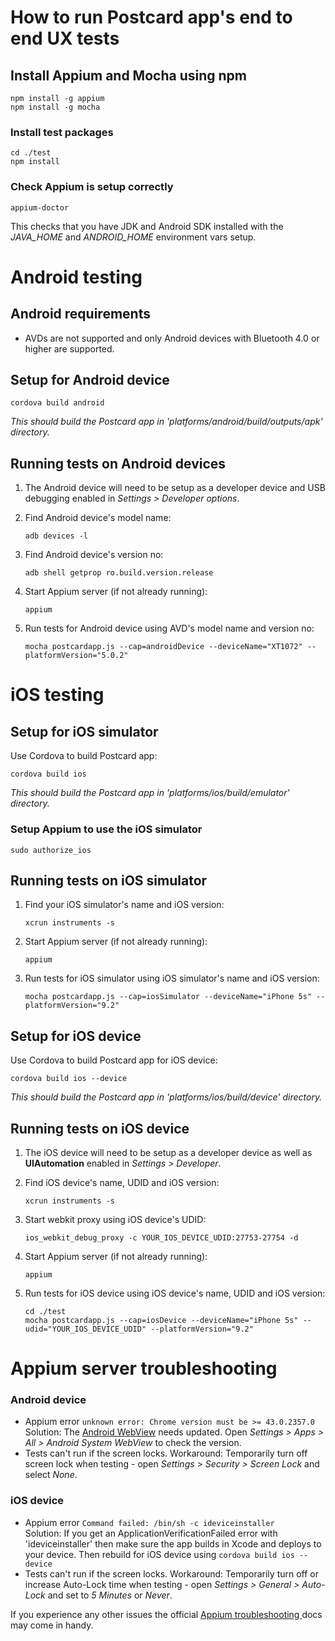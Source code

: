 # How to run Postcard app's end to end UX tests

## Install Appium and Mocha using npm
```
npm install -g appium
npm install -g mocha
```  
### Install test packages
```
cd ./test
npm install
```  
### Check Appium is setup correctly
```
appium-doctor
```  
This checks that you have JDK and Android SDK installed with the *JAVA_HOME* and *ANDROID_HOME* environment vars setup.  

# Android testing

## Android requirements
- AVDs are not supported and only Android devices with Bluetooth 4.0 or higher are supported.

## Setup for Android device
```
cordova build android
```  
*This should build the Postcard app in 'platforms/android/build/outputs/apk' directory.*  

## Running tests on Android devices
1. The Android device will need to be setup as a developer device and USB debugging enabled in *Settings > Developer options*.  
2. Find Android device's model name:  

    ```
    adb devices -l
    ```  

3. Find Android device's version no:  

    ```
    adb shell getprop ro.build.version.release
    ```  

4. Start Appium server (if not already running):  

    ```  
    appium
    ```


5. Run tests for Android device using AVD's model name and version no:  

    ```
    mocha postcardapp.js --cap=androidDevice --deviceName="XT1072" --platformVersion="5.0.2"
    ```  

# iOS testing
## Setup for iOS simulator
Use Cordova to build Postcard app:  
```
cordova build ios
```  
*This should build the Postcard app in 'platforms/ios/build/emulator' directory.*

### Setup Appium to use the iOS simulator
```
sudo authorize_ios
```

## Running tests on iOS simulator
1. Find your iOS simulator's name and iOS version:  

    ```
    xcrun instruments -s
    ```

2. Start Appium server (if not already running):  

    ```
    appium
    ```

3. Run tests for iOS simulator using iOS simulator's name and iOS version:  

    ```
    mocha postcardapp.js --cap=iosSimulator --deviceName="iPhone 5s" --platformVersion="9.2"
    ```

## Setup for iOS device
Use Cordova to build Postcard app for iOS device:  
```
cordova build ios --device
```  
*This should build the Postcard app in 'platforms/ios/build/device' directory.*  

## Running tests on iOS device
1. The iOS device will need to be setup as a developer device as well as **UIAutomation** enabled in *Settings > Developer*.  
2. Find iOS device's name, UDID and iOS version:  

    ```
    xcrun instruments -s
    ```

3. Start webkit proxy using iOS device's UDID:  

    ```
    ios_webkit_debug_proxy -c YOUR_IOS_DEVICE_UDID:27753-27754 -d
    ```

4. Start Appium server (if not already running):  

    ```
    appium
    ```

5. Run tests for iOS device using iOS device's name, UDID and iOS version:  

    ```
    cd ./test
    mocha postcardapp.js --cap=iosDevice --deviceName="iPhone 5s" --udid="YOUR_IOS_DEVICE_UDID" --platformVersion="9.2"
    ```

# Appium server troubleshooting

### Android device
- Appium error `unknown error: Chrome version must be >= 43.0.2357.0`  
Solution: The [Android WebView]( https://play.google.com/store/apps/details?id=com.google.android.webview) needs updated. Open *Settings > Apps > All > Android System WebView* to check the version.
- Tests can't run if the screen locks.
Workaround: Temporarily turn off screen lock when testing - open *Settings > Security > Screen Lock* and select *None*.

### iOS device
- Appium error `Command failed: /bin/sh -c ideviceinstaller`  
Solution: If you get an ApplicationVerificationFailed error with 'ideviceinstaller' then make sure the app builds in Xcode and deploys to your device. Then rebuild for iOS device using `cordova build ios --device`
- Tests can't run if the screen locks.
Workaround: Temporarily turn off or increase Auto-Lock time when testing - open *Settings > General > Auto-Lock* and set to *5 Minutes* or *Never*.

If you experience any other issues the official [Appium troubleshooting ](http://appium.io/slate/en/1.4/?javascript#troubleshooting-appium) docs may come in handy.
